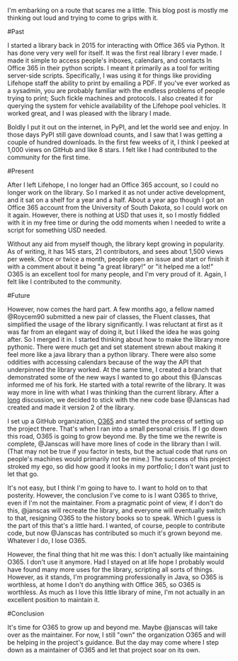 I'm embarking on a route that scares me a little. This blog post is mostly me thinking out loud and trying to come to grips with it.

#Past

I started a library back in 2015 for interacting with Office 365 via Python. It has done very very well for itself. It was the first real library I ever made. I made it simple to access people's inboxes, calendars, and contacts In Office 365 in their python scripts. I meant it primarily as a tool for writing server-side scripts. Specifically, I was using it for things like providing Lifehope staff the ability to print by emailing a PDF. If you've ever worked as a sysadmin, you are probably familiar with the endless problems of people trying to print; Such fickle machines and protocols. I also created it for querying the system for vehicle availability of the Lifehope pool vehicles. It worked great, and I was pleased with the library I made.

Boldly I put it out on the internet, in PyPI, and let the world see and enjoy. In those days PyPI still gave download counts, and I saw that I was getting a couple of hundred downloads. In the first few weeks of it, I think I peeked at 1,000 views on GitHub and like 8 stars. I felt like I had contributed to the community for the first time.

#Present

After I left Lifehope, I no longer had an Office 365 account, so I could no longer work on the library. So I marked it as not under active development, and it sat on a shelf for a year and a half. About a year ago though I got an Office 365 account from the University of South Dakota, so I could work on it again. However, there is nothing at USD that uses it, so I mostly fiddled with it in my free time or during the odd moments when I needed to write a script for something USD needed.

Without any aid from myself though, the library kept growing in popularity. As of writing, it has 145 stars, 21 contributors, and sees about 1,500 views per week. Once or twice a month, people open an issue and start or finish it with a comment about it being "a great library!" or "it helped me a lot!" O365 is an excellent tool for many people, and I'm very proud of it. Again, I felt like I contributed to the community.

#Future

However, now comes the hard part. A few months ago, a fellow named @Roycem90 submitted a new pair of classes, the Fluent classes, that simplified the usage of the library significantly. I was reluctant at first as it was far from an elegant way of doing it, but I liked the idea he was going after. So I merged it in. I started thinking about how to make the library more pythonic. There were much get and set statement strewn about making it feel more like a java library than a python library. There were also some oddities with accessing calendars because of the way the API that underpinned the library worked. At the same time, I created a branch that demonstrated some of the new ways I wanted to go about this @Janscas informed me of his fork. He started with a total rewrite of the library. It was way more in line with what I was thinking than the current library. After a [long](https://github.com/Narcolapser/python-o365/commit/78e5a5aa0e3b7de1c3d1fc1054e5e753e34db9a4) discussion, we decided to stick with the new code base @Janscas had created and made it version 2 of the library.

I set up a GitHub organization, [O365](https://github.com/O365) and started the process of setting up the project there. That's when I ran into a small personal crisis. If I go down this road, O365 is going to grow beyond me. By the time we the rewrite is complete, @Janscas will have more lines of code in the library than I will. (That may not be true if you factor in tests, but the actual code that runs on people's machines would primarily not be mine.) The success of this project stroked my ego, so did how good it looks in my portfolio; I don't want just to let that go.

It's not easy, but I think I'm going to have to. I want to hold on to that posterity. However, the conclusion I've come to is I want O365 to thrive, even if I'm not the maintainer. From a pragmatic point of view, if I don't do this, @janscas will recreate the library, and everyone will eventually switch to that, resigning O365 to the history books so to speak. Which I guess is the part of this that's a little hard. I wanted, of course, people to contribute code, but now @Janscas has contributed so much it's grown beyond me. Whatever I do, I lose O365.

However, the final thing that hit me was this: I don't actually like maintaining O365. I don't use it anymore. Had I stayed on at life hope I probably would have found many more uses for the library, scripting all sorts of things. However, as it stands, I'm programming professionally in Java, so O365 is worthless, at home I don't do anything with Office 365, so O365 is worthless. As much as I love this little library of mine, I'm not actually in an excellent position to maintain it.

#Conclusion

It's time for O365 to grow up and beyond me. Maybe @janscas will take over as the maintainer. For now, I still "own" the organization O365 and will be helping in the project's guidance. But the day may come where I step down as a maintainer of O365 and let that project soar on its own.

